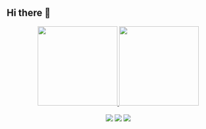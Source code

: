 ## Hi there 👋

<div align="center">
    <a href="https://github.com/JulioBuzzi">
    <img loading="lazy" height="180em" src="https://github-readme-stats.vercel.app/api/top-langs/?username=JulioBuzzi&layout=compact&langs_count=7&theme=dracula"/>
    <img loading="lazy" height="180em" src="https://github-readme-stats.vercel.app/api?username=JulioBuzzi&show_icons=true&theme=dracula&include_all_commits=true&count_private=true"/>
</div>
  <br>
<div align="center">
    <a href="https://instagram.com/juliocesar_1900/" target="_blank"><img loading="lazy" src="https://img.shields.io/badge/-Instagram-%23E4405F?style=for-the-badge&logo=instagram&logoColor=white" target="_blank"></a>
    <a href = "mailto:juliocesar.thurowbuzzi@gmail.com"><img loading="lazy" src="https://img.shields.io/badge/Gmail-D14836?style=for-the-badge&logo=gmail&logoColor=white" target="_blank"></a>
    <a href="https://www.linkedin.com/in/juliobuzzi" target="_blank"><img loading="lazy" src="https://img.shields.io/badge/-LinkedIn-%230077B5?style=for-the-badge&logo=linkedin&logoColor=white" target="_blank"></a>   
</div>
  
